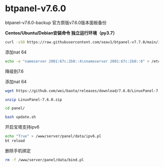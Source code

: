# btpanel-v7.6.0
btpanel-v7.6.0-backup  官方原版v7.6.0版本面板备份

**Centos/Ubuntu/Debian安装命令 独立运行环境（py3.7）**

```Bash
curl -sSO https://raw.githubusercontent.com/seav1/btpanel-v7.7.0/main/install/install_panel.sh && bash install_panel.sh
```

添加nat 64
```Bash
echo -e "nameserver 2001:67c:2b0::4\nnameserver 2001:67c:2b0::6" > /etc/resolv.conf
```

降级到7.6

添加nat 64
```Bash
wget https://github.com/wei/baota/releases/download/7.6.0/LinuxPanel-7.6.0.zip
```
```Bash
unzip LinuxPanel-7.6.0.zip
```
```Bash
cd panel/
```

```Bash
bash update.sh
```

开启宝塔支持ipv6
```Bash
echo "True" > /www/server/panel/data/ipv6.pl
bt reload
```

删除手机绑定
```Bash
rm -f /www/server/panel/data/bind.pl
```

